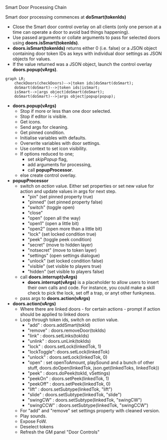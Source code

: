 Smart Door Processing Chain

Smart door processing commences at **doSmart(tokenIds)**
- Close the Smart door control overlay on all clients (only one person at a time can operate a door to avoid bad things happening).
- Use passed arguments or collate arguments to pass for selected doors using **doors.isSmart(tokenIds)**.
- **doors.isSmart(tokenIds)** returns either 0 (i.e. false) or a JSON object containing door token IDs as keys with individual door settings as JSON objects for values.
- If the value returned was a JSON object, launch the control overlay **doors.popup(vArgs)**.

```mermaid
graph LR;
    checkDoors(checkDoors)-->|token ids|doSmart(doSmart);
    doSmart(doSmart)-->|token ids|isSmart;
    isSmart-->|args object|doSmart(doSmart);
    doSmart(doSmart)-->|args object|popup(popup);
```
- **doors.popup(vArgs)**
  - Stop if more or less than one door selected.
  - Stop if editor is visible.
  - Get icons.
  - Send args for cleaning.
  - Get pinned condition.
  - Initialise variables with defaults.
  - Overwrite variables with door settings.
  - Use context to set icon visibility.
  - If options reduced to one;
    - set *skipPopup* flag,
    - add arguments for processing,
    - call **popupProcessor**.
  - else create control overlay.
- **popupProcessor**
  - switch on *action* value. Either set properties or set new value for action and update values in args for next step.
    - "pin"       (set pinned property true)
    - "pinned"    (set pinned property false)
    - "switch"    (toggle open)
    - "close"  
    - "open"      (open all the way)
    - "open1"     (open a little bit)
    - "open2"     (open more than a little bit)
    - "lock"      (set locked condition true)
    - "peek"      (toggle peek condition)
    - "secret"    (move to hidden layer)
    - "notsecret" (move to token layer)
    - "settings"  (open settings dialogue)
    - "unlock"    (set locked condition false)
    - "visible"   (set visible to players true)
    - "hidden"    (set visible to players false)
  - call **doors.interrupt(vArgs)**
    - **doors.interrupt(vArgs)** is a placeholder to allow users to insert their own calls and code. For instance, you could make a skill check to pick the lock, set off a trap, or anyt other funkyness.
  - pass args to **doors.action(vArgs)**
- **doors.action(vArgs)**
  - Where there are linked doors - for certain actions - prompt if action should be applied to linked doors
  - Loop through token ids, switch on *action* value.
    - "add"       : doors.addSmart(tokId)
    - "remove"    : doors.removeDoor(tokIds)
    - "link"      : doors.setLinks(tokIds)
    - "unlink"    : doors.unLink(tokIds)
    - "lock"      : doors.setLock(linkedTok, 1)
    - "lockToggle": doors.setLock(linkedTok)
    - "unlock"    : doors.setLock(linkedTok, 0)
    - "open"      : set openToAmount, playSound and a bunch of other stuff, doors.doOpen(linkedTok, json.get(linkedToks, linkedTok))
    - "peek"      : doors.doPeek(tokId, vSettings)
    - "peekOn"    : doors.setPeek(linkedTok, 1)
    - "peekOff"   : doors.setPeek(linkedTok, 0)
    - "lift"      : doors.setSubtype(linkedTok, "lift")
    - "slide"     : doors.setSubtype(linkedTok, "slide")
    - "swingCW"   : doors.setSubtype(linkedTok, "swingCW")
    - "swingCCW"  : doors.setSubtype(linkedTok, "swingCCW")
  - For "add" and "remove" set settings property with cleaned version.
  - Play sounds.
  - Expose FoW.
  - Deselect tokens
  - Refresh the GM panel "Door Controls"
